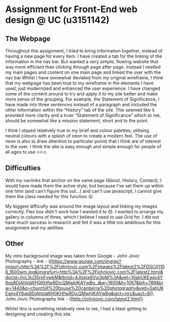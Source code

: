 # Assignment for Front-End web design @ UC (u3151142)

## The Webpage
Throughout this assignment, I tried to bring information together, instead of having a new page for every item. I have created a tab for the linking of the information in the nav bar. But wanted a very simple, flowing website that was more efficient than clicking through page after page. Instead I nestled my main pages and content on one main page and linked the user with the nav bar.Whilst I have somewhat deviated from my original wireframe, I think that my webpage has been true to my wireframe in the elements I have used, just modernized and enhanced the user experience. I have changed some of the content around to try and apply it to my site better and make more sense of the grouping. For example, the Statement of Significance, I have made into three sentences instead of a paragraph and included the other information within the “History” tab of the site. This seemed like it provided more clarity and a truer “Statement of Significance” which to me, should be somewhat like a mission statement, short and to the point. 

I think I stayed relatively true to my brief and colour palettes; utilising neutral colours with a splash of neon to create a modern feel. The use of neon is also to draw attention to particular points that I think are of interest to the user. I think the site is easy enough and simple enough for people of all ages to use :fire::fire::fire:. 

## Difficulties
With my navlinks that anchor on the same page (About, History, Contact), I would have made them the active style, but because I've set them up within one html (and can't figure this out...) and can't use javascript, I cannot give them the class needed for this function :stuck_out_tongue:.

My biggest difficulty was around the image layout and linking my images correctly. Flex box didn't work how I wanted it to :sweat:. I wanted to arrange my gallery in columns of three, which I believe I need to use Grid for. I did not have much success in research and felt it was a little too ambitious for this assignment and my abilities. 

## Other
My intro background image was taken from Google - John Jovic Photography - link - ([https://www.google.com/imgres?imgurl=http%3A%2F%2Fjohnjovic.com%2Fimages%2Flatest2%2FDSC01106_1600wm.jpg&imgrefurl=http%3A%2F%2Fjohnjovic.com%2Flatest2.html&docid=0vL5U35rpFvwkM&tbnid=4JIspix6Vui3pM%3A&vet=10ahUKEwjo4Y6qs8DjAhVaWH0KHfwRDicQMwhIKAYwBg..i&w=1600&h=1067&bih=789&biw=1440&q=churchill%20house%20canberra%20photography&ved=0ahUKEwjo4Y6qs8DjAhVaWH0KHfwRDicQMwhIKAYwBg&iact=mrc&uact=8]), John Jovic Photography link - ([http://johnjovic.com/latest2.html])

Whilst this is something relatively new to me, I had a blast getting to designing and creating this site. 

